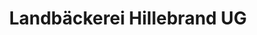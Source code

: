 ---
title: "Landbäckerei Hillebrand UG"
url: /brilon/landbaeckerei-hillebrand-ug/
shop: Bäckerei
---